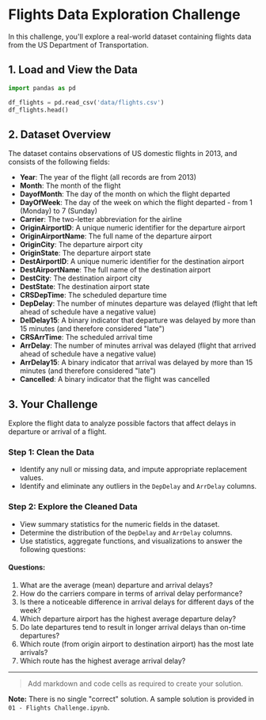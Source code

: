 # Flights Data Exploration Challenge

In this challenge, you'll explore a real-world dataset containing flights data from the US Department of Transportation.

## 1. Load and View the Data

```python
import pandas as pd

df_flights = pd.read_csv('data/flights.csv')
df_flights.head()
```

## 2. Dataset Overview

The dataset contains observations of US domestic flights in 2013, and consists of the following fields:

- **Year**: The year of the flight (all records are from 2013)  
- **Month**: The month of the flight  
- **DayofMonth**: The day of the month on which the flight departed  
- **DayOfWeek**: The day of the week on which the flight departed - from 1 (Monday) to 7 (Sunday)  
- **Carrier**: The two-letter abbreviation for the airline  
- **OriginAirportID**: A unique numeric identifier for the departure airport  
- **OriginAirportName**: The full name of the departure airport  
- **OriginCity**: The departure airport city  
- **OriginState**: The departure airport state  
- **DestAirportID**: A unique numeric identifier for the destination airport  
- **DestAirportName**: The full name of the destination airport  
- **DestCity**: The destination airport city  
- **DestState**: The destination airport state  
- **CRSDepTime**: The scheduled departure time  
- **DepDelay**: The number of minutes departure was delayed (flight that left ahead of schedule have a negative value)  
- **DelDelay15**: A binary indicator that departure was delayed by more than 15 minutes (and therefore considered "late")  
- **CRSArrTime**: The scheduled arrival time  
- **ArrDelay**: The number of minutes arrival was delayed (flight that arrived ahead of schedule have a negative value)  
- **ArrDelay15**: A binary indicator that arrival was delayed by more than 15 minutes (and therefore considered "late")  
- **Cancelled**: A binary indicator that the flight was cancelled  

## 3. Your Challenge

Explore the flight data to analyze possible factors that affect delays in departure or arrival of a flight.

### Step 1: Clean the Data

- Identify any null or missing data, and impute appropriate replacement values.
- Identify and eliminate any outliers in the `DepDelay` and `ArrDelay` columns.

### Step 2: Explore the Cleaned Data

- View summary statistics for the numeric fields in the dataset.
- Determine the distribution of the `DepDelay` and `ArrDelay` columns.
- Use statistics, aggregate functions, and visualizations to answer the following questions:

#### Questions:

1. What are the average (mean) departure and arrival delays?  
2. How do the carriers compare in terms of arrival delay performance?  
3. Is there a noticeable difference in arrival delays for different days of the week?  
4. Which departure airport has the highest average departure delay?  
5. Do late departures tend to result in longer arrival delays than on-time departures?  
6. Which route (from origin airport to destination airport) has the most late arrivals?  
7. Which route has the highest average arrival delay?  

---

> Add markdown and code cells as required to create your solution.

**Note:** There is no single "correct" solution. A sample solution is provided in `01 - Flights Challenge.ipynb`.
